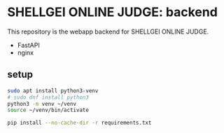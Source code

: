# SHELLGEI ONLINE JUDGE: backend
This repository is the webapp backend for SHELLGEI ONLINE JUDGE.

- FastAPI
- nginx

## setup

```sh
sudo apt install python3-venv
# sudo dnf install python3
python3 -m venv ~/venv
source ~/venv/bin/activate
```

```sh
pip install --no-cache-dir -r requirements.txt
```
